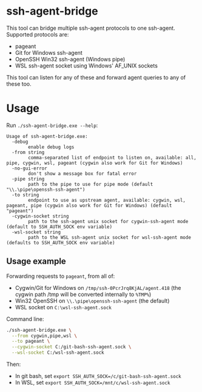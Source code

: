 # ssh-agent-bridge

This tool can bridge multiple ssh-agent protocols to one ssh-agent.
Supported protocols are:

- pageant
- Git for Windows ssh-agent
- OpenSSH Win32 ssh-agent (Windows pipe)
- WSL ssh-agent socket using Windows' AF_UNIX sockets

This tool can listen for any of these and forward agent queries to any of these too.

# Usage

Run `./ssh-agent-bridge.exe --help`:
```
Usage of ssh-agent-bridge.exe:
  -debug
        enable debug logs
  -from string
        comma-separated list of endpoint to listen on, available: all, pipe, cygwin, wsl, pageant (cygwin also work for Git for Windows)
  -no-gui-error
        don't show a message box for fatal error
  -pipe string
        path to the pipe to use for pipe mode (default "\\.\pipe\openssh-ssh-agent")
  -to string
        endpoint to use as upstream agent, available: cygwin, wsl, pageant, pipe (cygwin also work for Git for Windows) (default "pageant")
  -cygwin-socket string
        path to the ssh-agent unix socket for cygwin-ssh-agent mode (default to SSH_AUTH_SOCK env variable)
  -wsl-socket string
        path to the WSL ssh-agent unix socket for wsl-ssh-agent mode (defaults to SSH_AUTH_SOCK env variable)
```

## Usage example

Forwarding requests to `pageant`, from all of:

- Cygwin/Git for Windows on `/tmp/ssh-0PcrJrq8KjAL/agent.418` (the cygwin path /tmp will be converted internally to `%TMP%`)
- Win32 OpenSSH on `\\.\pipe\openssh-ssh-agent` (the default)
- WSL socket on `C:\wsl-ssh-agent.sock`

Command line:
```sh
./ssh-agent-bridge.exe \
  --from cygwin,pipe,wsl \
  --to pageant \
  --cygwin-socket C:/git-bash-ssh-agent.sock \
  --wsl-socket C:/wsl-ssh-agent.sock
```

Then:

- In git bash, set `export SSH_AUTH_SOCK=/c/git-bash-ssh-agent.sock`
- In WSL, set `export SSH_AUTH_SOCK=/mnt/c/wsl-ssh-agent.sock`
